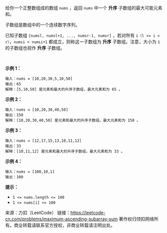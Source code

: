 给你一个正整数组成的数组 ```nums``` ，返回 ```nums``` 中一个 **升序** 子数组的最大可能元素和。

子数组是数组中的一个连续数字序列。

已知子数组 ```[numsl, numsl+1, ..., numsr-1, numsr]``` ，若对所有 ```i（l <= i < r）```，```numsi < numsi+1``` 都成立，则称这一子数组为 **升序** 子数组。注意，大小为 ```1``` 的子数组也视作 **升序** 子数组。

 

**示例 1：**
```
输入：nums = [10,20,30,5,10,50]
输出：65
解释：[5,10,50] 是元素和最大的升序子数组，最大元素和为 65 。
```
**示例 2：**
```
输入：nums = [10,20,30,40,50]
输出：150
解释：[10,20,30,40,50] 是元素和最大的升序子数组，最大元素和为 150 。 
```
**示例 3：**
```
输入：nums = [12,17,15,13,10,11,12]
输出：33
解释：[10,11,12] 是元素和最大的升序子数组，最大元素和为 33 。 
```
**示例 4：**
```
输入：nums = [100,10,1]
输出：100
```

**提示：**

* ```1 <= nums.length <= 100```
* ```1 <= nums[i] <= 100```

来源：力扣（LeetCode）
链接：https://leetcode-cn.com/problems/maximum-ascending-subarray-sum
著作权归领扣网络所有。商业转载请联系官方授权，非商业转载请注明出处。